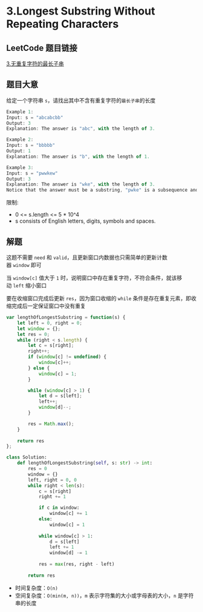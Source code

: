 # 3.Longest Substring Without Repeating Characters

## LeetCode 题目链接

[3.无重复字符的最长子串](https://leetcode.cn/problems/longest-substring-without-repeating-characters/)

## 题目大意

给定一个字符串 `s`，请找出其中不含有重复字符的`最长子串`的长度

```js
Example 1:
Input: s = "abcabcbb"
Output: 3
Explanation: The answer is "abc", with the length of 3.

Example 2:
Input: s = "bbbbb"
Output: 1
Explanation: The answer is "b", with the length of 1.

Example 3:
Input: s = "pwwkew"
Output: 3
Explanation: The answer is "wke", with the length of 3.
Notice that the answer must be a substring, "pwke" is a subsequence and not a substring.
```

限制:
- 0 <= s.length <= 5 * 10^4
- s consists of English letters, digits, symbols and spaces.

## 解题

这题不需要 `need` 和 `valid`，且更新窗口内数据也只需简单的更新计数器 `window` 即可

当 `window[c]` 值大于 `1` 时，说明窗口中存在重复字符，不符合条件，就该移动 `left` 缩小窗口

要在收缩窗口完成后更新 `res`，因为窗口收缩的 `while` 条件是存在重复元素，即收缩完成后一定保证窗口中没有重复

```js
var lengthOfLongestSubstring = function(s) {
    let left = 0, right = 0;
    let window = {};
    let res = 0;
    while (right < s.length) {
        let c = s[right];
        right++;
        if (window[c] != undefined) {
            window[c]++;
        } else {
            window[c] = 1;
        }

        while (window[c] > 1) {
            let d = s[left];
            left++;
            window[d]--;
        }

        res = Math.max();
    }
    
    return res
};
```
```python
class Solution:
    def lengthOfLongestSubstring(self, s: str) -> int:
        res = 0
        window = {}
        left, right = 0, 0
        while right < len(s):
            c = s[right]
            right += 1

            if c in window:
                window[c] += 1
            else:
                window[c] = 1
            
            while window[c] > 1:
                d = s[left]
                left += 1
                window[d] -= 1
            
            res = max(res, right - left)
        
        return res
```

- 时间复杂度：`O(n)`
- 空间复杂度：`O(min(m, n))`，`m` 表示字符集的大小或字母表的大小，`n` 是字符串的长度